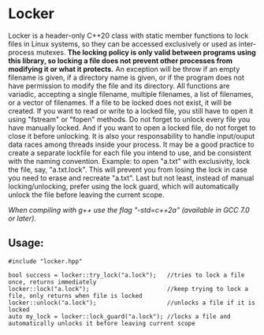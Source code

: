 # Locker

Locker is a header-only C++20 class with static member functions to lock files in Linux systems, so they can be accessed exclusively or used as inter-process mutexes. **The locking policy is only valid between programs using this library, so locking a file does not prevent other processes from modifying it or what it protects.** An exception will be throw if an empty filename is given, if a directory name is given, or if the program does not have permission to modify the file and its directory. All functions are variadic, accepting a single filename, multiple filenames, a list of filenames, or a vector of filenames. If a file to be locked does not exist, it will be created. If you want to read or write to a locked file, you still have to open it using "fstream" or "fopen" methods. Do not forget to unlock every file you have manually locked. And if you want to open a locked file, do not forget to close it before unlocking. It is also your responsability to handle input/ouput data races among threads inside your process. It may be a good practice to create a separate lockfile for each file you intend to use, and be consistent with the naming convention. Example: to open "a.txt" with exclusivity, lock the file, say, "a.txt.lock". This will prevent you from losing the lock in case you need to erase and recreate "a.txt". Last but not least, instead of manual locking/unlocking, prefer using the lock guard, which will automatically unlock the file before leaving the current scope.

*When compiling with g++ use the flag "-std=c++2a" (available in GCC 7.0 or later).*

## Usage:

    #include "locker.hpp"

    bool success = locker::try_lock("a.lock");   //tries to lock a file once, returns immediately
    locker::lock("a.lock");                      //keep trying to lock a file, only returns when file is locked
    locker::unlock("a.lock");                    //unlocks a file if it is locked
    auto my_lock = locker::lock_guard("a.lock"); //locks a file and automatically unlocks it before leaving current scope
